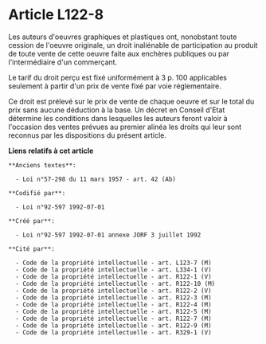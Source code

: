 # Article L122-8

Les auteurs d'oeuvres graphiques et plastiques ont, nonobstant toute cession de l'oeuvre originale, un droit inaliénable de
participation au produit de toute vente de cette oeuvre faite aux enchères publiques ou par l'intermédiaire d'un commerçant.

Le tarif du droit perçu est fixé uniformément à 3 p. 100 applicables seulement à partir d'un prix de vente fixé par voie
réglementaire.

Ce droit est prélevé sur le prix de vente de chaque oeuvre et sur le total du prix sans aucune déduction à la base. Un décret
en Conseil d'Etat détermine les conditions dans lesquelles les auteurs feront valoir à l'occasion des ventes prévues au
premier alinéa les droits qui leur sont reconnus par les dispositions du présent article.

**Liens relatifs à cet article**

	**Anciens textes**:

	  - Loi n°57-298 du 11 mars 1957 - art. 42 (Ab)

	**Codifié par**:

	  - Loi n°92-597 1992-07-01

	**Créé par**:

	  - Loi n°92-597 1992-07-01 annexe JORF 3 juillet 1992

	**Cité par**:

	  - Code de la propriété intellectuelle - art. L123-7 (M)
	  - Code de la propriété intellectuelle - art. L334-1 (V)
	  - Code de la propriété intellectuelle - art. R122-1 (V)
	  - Code de la propriété intellectuelle - art. R122-10 (M)
	  - Code de la propriété intellectuelle - art. R122-2 (V)
	  - Code de la propriété intellectuelle - art. R122-3 (M)
	  - Code de la propriété intellectuelle - art. R122-4 (M)
	  - Code de la propriété intellectuelle - art. R122-5 (M)
	  - Code de la propriété intellectuelle - art. R122-7 (M)
	  - Code de la propriété intellectuelle - art. R122-9 (M)
	  - Code de la propriété intellectuelle - art. R329-1 (V)
